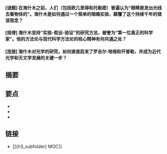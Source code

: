 #### [谜题] 在海什木之前，人们（包括欧几里得和托勒密）普遍认为“眼睛是发出光线去看物体的”。海什木是如何通过一个简单的暗箱实验，颠覆了这个持续千年的错误观念？


#### [规律] 海什木坚持“实验-假设-验证”的研究方法，被誉为“第一位真正的科学家”。他的方法论与现代科学方法论的核心精神有何共通之处？


#### [连接] 海什木对光学的研究，如何直接启发了罗吉尔·培根和开普勒，并成为近代光学和天文学发展的关键一步？


## 摘要


## 要点

- 
- 
- 

## 链接

- [[{h3_subfolder} MOC]]
